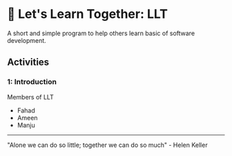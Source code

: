 # 🤝 Let's Learn Together: LLT

A short and simple program to help others learn basic of software development.

## Activities

### 1: Introduction
Members of LLT
- Fahad
- Ameen
- Manju


---

"Alone we can do so little; together we can do so much" - Helen Keller

